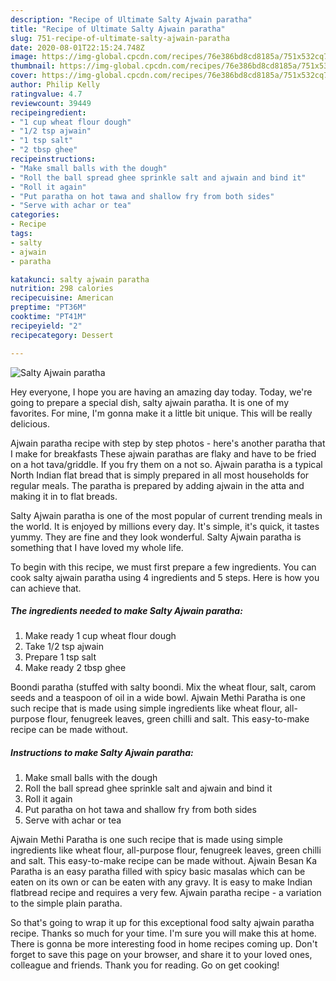 ```yaml
---
description: "Recipe of Ultimate Salty Ajwain paratha"
title: "Recipe of Ultimate Salty Ajwain paratha"
slug: 751-recipe-of-ultimate-salty-ajwain-paratha
date: 2020-08-01T22:15:24.748Z
image: https://img-global.cpcdn.com/recipes/76e386bd8cd8185a/751x532cq70/salty-ajwain-paratha-recipe-main-photo.jpg
thumbnail: https://img-global.cpcdn.com/recipes/76e386bd8cd8185a/751x532cq70/salty-ajwain-paratha-recipe-main-photo.jpg
cover: https://img-global.cpcdn.com/recipes/76e386bd8cd8185a/751x532cq70/salty-ajwain-paratha-recipe-main-photo.jpg
author: Philip Kelly
ratingvalue: 4.7
reviewcount: 39449
recipeingredient:
- "1 cup wheat flour dough"
- "1/2 tsp ajwain"
- "1 tsp salt"
- "2 tbsp ghee"
recipeinstructions:
- "Make small balls with the dough"
- "Roll the ball spread ghee sprinkle salt and ajwain and bind it"
- "Roll it again"
- "Put paratha on hot tawa and shallow fry from both sides"
- "Serve with achar or tea"
categories:
- Recipe
tags:
- salty
- ajwain
- paratha

katakunci: salty ajwain paratha 
nutrition: 298 calories
recipecuisine: American
preptime: "PT36M"
cooktime: "PT41M"
recipeyield: "2"
recipecategory: Dessert

---
```



![Salty Ajwain paratha](https://img-global.cpcdn.com/recipes/76e386bd8cd8185a/751x532cq70/salty-ajwain-paratha-recipe-main-photo.jpg)

Hey everyone, I hope you are having an amazing day today. Today, we're going to prepare a special dish, salty ajwain paratha. It is one of my favorites. For mine, I'm gonna make it a little bit unique. This will be really delicious.

Ajwain paratha recipe with step by step photos - here&#39;s another paratha that I make for breakfasts These ajwain parathas are flaky and have to be fried on a hot tava/griddle. If you fry them on a not so. Ajwain paratha is a typical North Indian flat bread that is simply prepared in all most households for regular meals. The paratha is prepared by adding ajwain in the atta and making it in to flat breads.

Salty Ajwain paratha is one of the most popular of current trending meals in the world. It is enjoyed by millions every day. It's simple, it's quick, it tastes yummy. They are fine and they look wonderful. Salty Ajwain paratha is something that I have loved my whole life.


To begin with this recipe, we must first prepare a few ingredients. You can cook salty ajwain paratha using 4 ingredients and 5 steps. Here is how you can achieve that.

<!--inarticleads1-->

##### The ingredients needed to make Salty Ajwain paratha:

1. Make ready 1 cup wheat flour dough
1. Take 1/2 tsp ajwain
1. Prepare 1 tsp salt
1. Make ready 2 tbsp ghee


Boondi paratha (stuffed with salty boondi. Mix the wheat flour, salt, carom seeds and a teaspoon of oil in a wide bowl. Ajwain Methi Paratha is one such recipe that is made using simple ingredients like wheat flour, all-purpose flour, fenugreek leaves, green chilli and salt. This easy-to-make recipe can be made without. 

<!--inarticleads2-->

##### Instructions to make Salty Ajwain paratha:

1. Make small balls with the dough
1. Roll the ball spread ghee sprinkle salt and ajwain and bind it
1. Roll it again
1. Put paratha on hot tawa and shallow fry from both sides
1. Serve with achar or tea


Ajwain Methi Paratha is one such recipe that is made using simple ingredients like wheat flour, all-purpose flour, fenugreek leaves, green chilli and salt. This easy-to-make recipe can be made without. Ajwain Besan Ka Paratha is an easy paratha filled with spicy basic masalas which can be eaten on its own or can be eaten with any gravy. It is easy to make Indian flatbread recipe and requires a very few. Ajwain paratha recipe - a variation to the simple plain paratha. 

So that's going to wrap it up for this exceptional food salty ajwain paratha recipe. Thanks so much for your time. I'm sure you will make this at home. There is gonna be more interesting food in home recipes coming up. Don't forget to save this page on your browser, and share it to your loved ones, colleague and friends. Thank you for reading. Go on get cooking!
